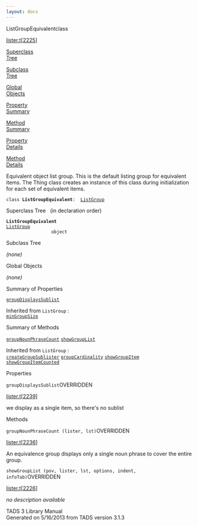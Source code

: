 ```yaml
---
layout: docs
---
```

<span class="title">ListGroupEquivalent</span><span class="type">class</span>

[lister.t](../file/lister.t.html)\[[2225](../source/lister.t.html#2225)\]

[Superclass  
Tree](#_SuperClassTree_)

[Subclass  
Tree](#_SubClassTree_)

[Global  
Objects](#_ObjectSummary_)

[Property  
Summary](#_PropSummary_)

[Method  
Summary](#_MethodSummary_)

[Property  
Details](#_Properties_)

[Method  
Details](#_Methods_)



Equivalent object list group. This is the default listing group for
equivalent items. The Thing class creates an instance of this class
during initialization for each set of equivalent items.

`class `**`ListGroupEquivalent`**` :   `[`ListGroup`](../object/ListGroup.html)



<span id="_SuperClassTree_"></span>



<span class="hdln">Superclass Tree</span>   (in declaration order)



**`ListGroupEquivalent`**  
[`ListGroup`](../object/ListGroup.html)  
`                 object`  
<span id="_SubClassTree_"></span>



<span class="hdln">Subclass Tree</span>  



*(none)* <span id="_ObjectSummary_"></span>



<span class="hdln">Global Objects</span>  



*(none)* <span id="_PropSummary_"></span>



<span class="hdln">Summary of Properties</span>  



[`groupDisplaysSublist`](#groupDisplaysSublist)

Inherited from `ListGroup` :  
[`minGroupSize`](../object/ListGroup.html#minGroupSize)

<span id="_MethodSummary_"></span>



<span class="hdln">Summary of Methods</span>  



[`groupNounPhraseCount`](#groupNounPhraseCount) [`showGroupList`](#showGroupList)

Inherited from `ListGroup` :  
[`createGroupSublister`](../object/ListGroup.html#createGroupSublister) [`groupCardinality`](../object/ListGroup.html#groupCardinality) [`showGroupItem`](../object/ListGroup.html#showGroupItem) [`showGroupItemCounted`](../object/ListGroup.html#showGroupItemCounted)

<span id="_Properties_"></span>



<span class="hdln">Properties</span>  



<span id="groupDisplaysSublist"></span>

`groupDisplaysSublist`<span class="rem">OVERRIDDEN</span>

[lister.t](../file/lister.t.html)\[[2239](../source/lister.t.html#2239)\]



we display as a single item, so there's no sublist



<span id="_Methods_"></span>



<span class="hdln">Methods</span>  



<span id="groupNounPhraseCount"></span>

`groupNounPhraseCount (lister, lst)`<span class="rem">OVERRIDDEN</span>

[lister.t](../file/lister.t.html)\[[2236](../source/lister.t.html#2236)\]



An equivalence group displays only a single noun phrase to cover the
entire group.



<span id="showGroupList"></span>

`showGroupList (pov, lister, lst, options, indent, infoTab)`<span class="rem">OVERRIDDEN</span>

[lister.t](../file/lister.t.html)\[[2226](../source/lister.t.html#2226)\]



*no description available*





TADS 3 Library Manual  
Generated on 5/16/2013 from TADS version 3.1.3


